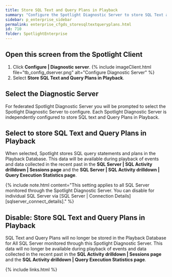 ```yaml
---
title: Store SQL Text and Query Plans in Playback
summary: "Configure the Spotlight Diagnostic Server to store SQL Text and Query Plans in the Playback database."
sidebar: p_enterprise_sidebar
permalink: enterprise_cfgds_storesqltextqueryplans.html
id: 710
folder: SpotlightEnterprise
---
```



## Open this screen from the Spotlight Client

1. Click **Configure \| Diagnostic server**.
   {% include imageClient.html file="tb_config_dserver.png" alt="Configure Diagnostic Server" %}
2. Select **Store SQL Text and Query Plans in Playback**.

## Select the Diagnostic Server

For federated Spotlight Diagnostic Server you will be prompted to select the Spotlight Diagnostic Server to configure. Each Spotlight Diagnostic Server is independently configured to store SQL text and Query Plans in Playback.


## Select to store SQL Text and Query Plans in Playback

When selected, Spotlight stores SQL query statements and plans in the Playback Database. This data will be available during playback of events and data collected in the recent past in the **SQL Server \| SQL Activity drilldown \| Sessions page** and the **SQL Server \| SQL Activity drilldown \| Query Execution Statistics page**.

{% include note.html content="This setting applies to all SQL Server monitored through the Spotlight Diagnostic Server. You can disable for individual SQL Server via [SQL Server \| Connection Details][sqlserver_connect_details]." %}


## Disable: Store SQL Text and Query Plans in Playback

SQL Text and Query Plans will no longer be stored in the Playback Database for All SQL Server monitored through this Spotlight Diagnostic Server.  This data will no longer be available during playback of events and data collected in the recent past in the **SQL Activity drilldown \| Sessions page** and the **SQL Activity drilldown \| Query Execution Statistics page**.

{% include links.html %}
